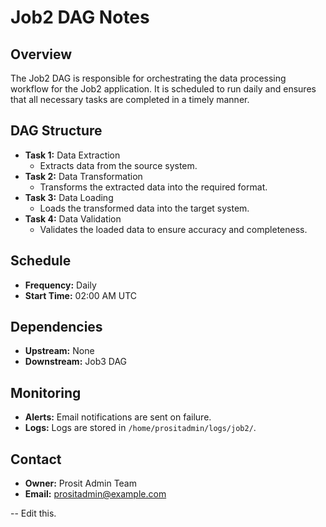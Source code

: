 # Job2 DAG Notes

## Overview
The Job2 DAG is responsible for orchestrating the data processing workflow for the Job2 application. It is scheduled to run daily and ensures that all necessary tasks are completed in a timely manner.

## DAG Structure
- **Task 1:** Data Extraction
    - Extracts data from the source system.
- **Task 2:** Data Transformation
    - Transforms the extracted data into the required format.
- **Task 3:** Data Loading
    - Loads the transformed data into the target system.
- **Task 4:** Data Validation
    - Validates the loaded data to ensure accuracy and completeness.

## Schedule
- **Frequency:** Daily
- **Start Time:** 02:00 AM UTC

## Dependencies
- **Upstream:** None
- **Downstream:** Job3 DAG

## Monitoring
- **Alerts:** Email notifications are sent on failure.
- **Logs:** Logs are stored in `/home/prositadmin/logs/job2/`.

## Contact
- **Owner:** Prosit Admin Team
- **Email:** prositadmin@example.com


-- Edit this.
